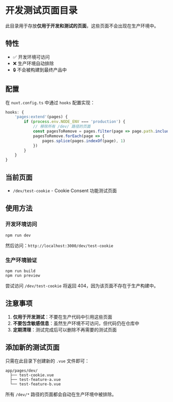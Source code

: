 # 开发测试页面目录

此目录用于存放**仅用于开发和测试的页面**，这些页面不会出现在生产环境中。

## 特性

- ✅ 开发环境可访问
- ❌ 生产环境自动排除
- 🔒 不会被构建到最终产品中

## 配置

在 `nuxt.config.ts` 中通过 `hooks` 配置实现：

```typescript
hooks: {
    'pages:extend'(pages) {
        if (process.env.NODE_ENV === 'production') {
            // 移除所有 /dev/ 路径的页面
            const pagesToRemove = pages.filter(page => page.path.includes('/dev'))
            pagesToRemove.forEach(page => {
                pages.splice(pages.indexOf(page), 1)
            })
        }
    }
}
```

## 当前页面

- `/dev/test-cookie` - Cookie Consent 功能测试页面

## 使用方法

### 开发环境访问

```
npm run dev
```

然后访问：`http://localhost:3000/dev/test-cookie`

### 生产环境验证

```
npm run build
npm run preview
```

尝试访问 `/dev/test-cookie` 将返回 404，因为该页面不存在于生产构建中。

## 注意事项

1. **仅用于开发测试**：不要在生产代码中引用这些页面
2. **不要包含敏感信息**：虽然生产环境不可访问，但代码仍在仓库中
3. **定期清理**：测试完成后可以删除不再需要的测试页面

## 添加新的测试页面

只需在此目录下创建新的 `.vue` 文件即可：

```
app/pages/dev/
  ├── test-cookie.vue
  ├── test-feature-a.vue
  └── test-feature-b.vue
```

所有 `/dev/*` 路径的页面都会自动在生产环境中被排除。

